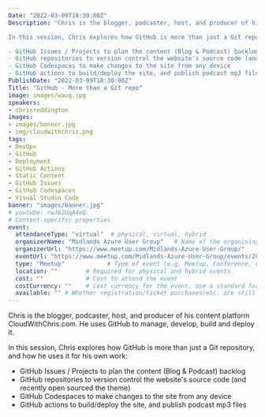 ```yaml
---
Date: "2022-03-09T18:30:00Z"
Description: "Chris is the blogger, podcaster, host, and producer of his content platform CloudWithChris.com. He uses GitHub to manage, develop, build and deploy it.

In this session, Chris explores how GitHub is more than just a Git repository, and how he uses it for his own work:

- GitHub Issues / Projects to plan the content (Blog & Podcast) backlog
- GitHub repositories to version control the website's source code (and recently open sourced the theme)
- GitHub Codespaces to make changes to the site from any device
- GitHub actions to build/deploy the site, and publish podcast mp3 files"
PublishDate: "2022-03-09T18:30:00Z"
Title: "GitHub - More than a Git repo"
image: images/waug.jpg
speakers:
- chrisreddington
images:
- images/banner.jpg
- img/cloudwithchris.png
tags:
- DevOps
- GitHub
- Deployment
- GitHub Actions
- Static Content
- GitHub Issues
- GitHub Codespaces
- Visual Studio Code
banner: "images/banner.jpg"
# youtube: rwJ62UqA4oQ
# Content-specific properties
event:
  attendanceType: "virtual"  # physical, virtual, hybrid
  organizerName: "Midlands Azure User Group"   # Name of the organising group / event (e.g. Name of the conference)
  organizerUrl: "https://www.meetup.com/Midlands-Azure-User-Group/"    # URL of the organising group
  eventUrl: "https://www.meetup.com/Midlands-Azure-User-Group/events/283456840/"        # URL of the specific event, if applicable (e.g. a meetup talk, rather than the meehttps://www.meetup.com/Midlands-Azure-User-Group/events/283456840/tup group)
  type: "Meetup"            # Type of event (e.g. Meetup, Conference, etc.)
  location: ""        # Required for physical and hybrid events.
  cost: ""            # Cost to attend the event
  costCurrency: ""    # Cost currency for the event. Use a standard format - http://en.wikipedia.org/wiki/ISO_4217
  available: "" # Whether registration/ticket purchases/etc. are still available (true/false). Defaults to false when event is in past.
---
```

Chris is the blogger, podcaster, host, and producer of his content platform CloudWithChris.com. He uses GitHub to manage, develop, build and deploy it.

In this session, Chris explores how GitHub is more than just a Git repository, and how he uses it for his own work:

- GitHub Issues / Projects to plan the content (Blog & Podcast) backlog
- GitHub repositories to version control the website's source code (and recently open sourced the theme)
- GitHub Codespaces to make changes to the site from any device
- GitHub actions to build/deploy the site, and publish podcast mp3 files
